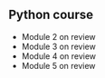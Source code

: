 ## Python course

* Module 2 on review
* Module 3 on review
* Module 4 on review
* Module 5 on review
